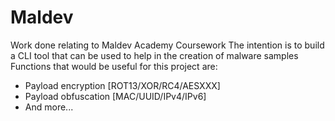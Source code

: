 # Maldev
Work done relating to Maldev Academy Coursework
The intention is to build a CLI tool that can be used to help in the creation of malware samples
Functions that would be useful for this project are:
- Payload encryption [ROT13/XOR/RC4/AESXXX]
- Payload obfuscation [MAC/UUID/IPv4/IPv6]
- And more...

